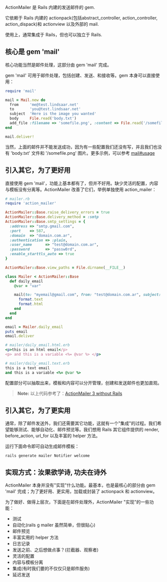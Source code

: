 ActionMailer 是 Rails 内建的发送邮件的 gem.

它依赖于 Rails 内建的 actionpack(包括abstract_controller, action_controller, action_dispack)和 actionview 以及外部的 mail.

使用上，通常集成于 Rails，但也可以独立于 Rails.

## 核心是 gem 'mail'

核心功能当然是邮件处理，这部分由 gem 'mail' 完成。

gem 'mail' 可用于邮件处理，包括创建、发送、和接收等。gem 本身可以直接使用：

```ruby
require 'mail'

mail = Mail.new do
  from     'me@test.lindsaar.net'
  to       'you@test.lindsaar.net'
  subject  'Here is the image you wanted'
  body     File.read('body.txt')
  add_file :filename => 'somefile.png', :content => File.read('/somefile.png')
end

mail.deliver!
```

当然，上面的邮件并不能发送成功，因为有一些配置我们还没有写，并且我们也没有 'body.txt' 文件和 '/somefile.png' 图片。更多示例，可以参考 [mail#usage](https://github.com/mikel/mail#usage)

## 引入其它，为了更好用

直接使用 gem 'mail'，功能上基本都有了，但并不好用。缺少灵活的配置，内容与模板没有分离等。ActionMailer 改善了它们，举例单独使用 action_mailer：

```ruby
# mailer.rb
require 'action_mailer'

ActionMailer::Base.raise_delivery_errors = true
ActionMailer::Base.delivery_method = :smtp
ActionMailer::Base.smtp_settings = {
  :address => "smtp.gmail.com",
  :port    => 587,
  :domain  => "domain.com.ar",
  :authentication => :plain,
  :user_name      => "test@domain.com.ar",
  :password       => "passw0rd",
  :enable_starttls_auto => true
}

ActionMailer::Base.view_paths = File.dirname(__FILE__)

class Mailer < ActionMailer::Base
  def daily_email
    @var = "var"

    mail(to: "myemail@gmail.com", from: "test@domain.com.ar", subject: "testing mail") do |format|
      format.text
      format.html
    end
  end
end

email = Mailer.daily_email
puts email
email.deliver
```

```ruby
# mailer/daily_email.html.erb
<p>this is an html email</p>
<p> and this is a variable <%= @var %> </p>
```

```ruby
# mailer/daily_email.text.erb
this is a text email
and this is a variable <%= @var %>
```

配置部分可以抽取出来，模板和内容可以分开管理，创建和发送邮件也更加直观。

> **Note:** 以上代码参考了：[ActionMailer 3 without Rails](http://stackoverflow.com/questions/4951310/actionmailer-3-without-rails)

## 引入其它，为了更实用

通常，除了邮件发送外，我们还需要其它功能，这就有一个"集成"的过程。我们希望能够测试、能够自动化、邮件预览等。我们想用 Rails 其它组件提供的 render, before_action, url_for 以及丰富的 helper 方法。

运行下面命令即可自动生成邮件模板：

`rails generate mailer Notifier welcome`

## 实现方式：汝果欲学诗, 功夫在诗外

ActionMailer 本身并没有"实现"什么功能。最基本，也是最核心的部分由 gem 'mail' 完成；为了更好用、更实用，加载或封装了 actionpack 和 actionview。

为了做好、做得上层次，下面是在邮件处理外，ActionMailer "实现"的一些功能：

- 测试
- 自动化(rails g mailer 虽然简单，但很贴心)
- 邮件预览
- 丰富实用的 helper 方法
- 日志记录
- 发送之前、之后想做点事？(拦截器、观察者)
- 灵活的配置
- 内容与模板分离
- 集成(有时我们要的不仅仅只是邮件服务)
- 延迟发送
